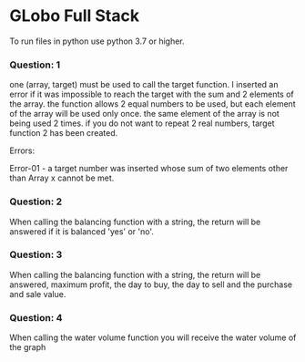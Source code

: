 # GLobo Full Stack

To run files in python use python 3.7 or higher.

### Question: 1
one (array, target) must be used to call the target function.
I inserted an error if it was impossible to reach the target with the sum and 2 elements of the array.
the function allows 2 equal numbers to be used, but each element of the array will be used only once.
the same element of the array is not being used 2 times.
if you do not want to repeat 2 real numbers, target function 2 has been created.

Errors:

Error-01 - a target number was inserted whose sum of two
elements other than Array x cannot be met.


### Question: 2
When calling the balancing function with a string, the return will be answered if it is balanced 'yes' or 'no'.


### Question: 3
When calling the balancing function with a string, the return will be answered, maximum profit, the day to buy, the day to sell and the purchase and sale value.


### Question: 4
When calling the water volume function you will receive the water volume of the graph